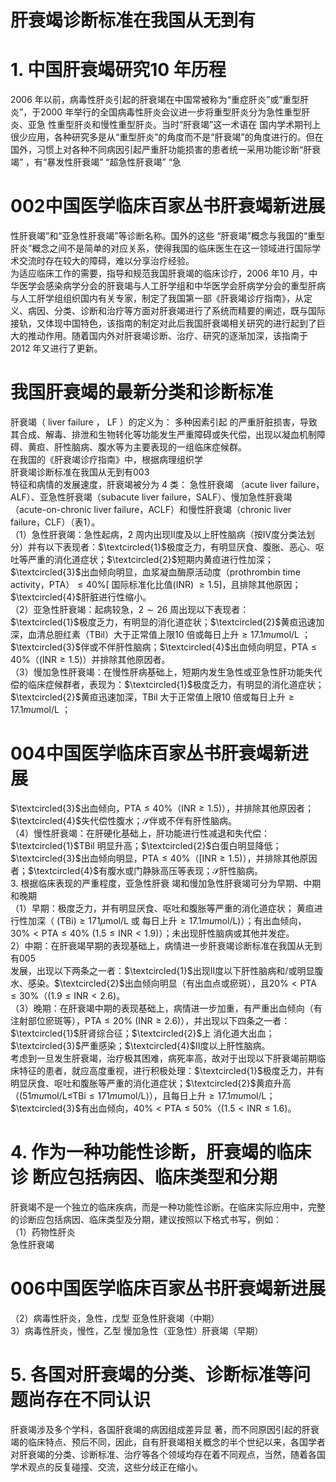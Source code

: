# 肝衰竭诊断标准在我国从无到有  
# 1. 中国肝衰竭研究10 年历程  
2006 年以前，病毒性肝炎引起的肝衰竭在中国常被称为“重症肝炎”或“重型肝炎”，于2000 年举行的全国病毒性肝炎会议进一步将重型肝炎分为急性重型肝炎、亚急 性重型肝炎和慢性重型肝炎。当时“肝衰竭”这一术语在 国内学术期刊上很少应用，各种研究多是从“重型肝炎”的角度而不是“肝衰竭”的角度进行的。但在国外，习惯上对各种不同病因引起严重肝功能损害的患者统一采用功能诊断“肝衰竭” ，有“暴发性肝衰竭” “超急性肝衰竭” “急  
# 002中国医学临床百家丛书肝衰竭新进展  
性肝衰竭”和“亚急性肝衰竭”等诊断名称。国外的这些 “肝衰竭”概念与我国的“重型肝炎”概念之间不是简单的对应关系，使得我国的临床医生在这一领域进行国际学术交流时存在较大的障碍，难以分享治疗经验。  
为适应临床工作的需要，指导和规范我国肝衰竭的临床诊疗，2006 年10 月，中华医学会感染病学分会的肝衰竭与人工肝学组和中华医学会肝病学分会的重型肝病与人工肝学组组织国内有关专家，制定了我国第一部《肝衰竭诊疗指南》，从定义、病因、分类、诊断和治疗等方面对肝衰竭进行了系统而精要的阐述，既与国际接轨，又体现中国特色，该指南的制定对此后我国肝衰竭相关研究的进行起到了巨大的推动作用。随着国内外对肝衰竭诊断、治疗、研究的逐渐加深，该指南于2012 年又进行了更新。  
#  我国肝衰竭的最新分类和诊断标准  
肝衰竭（ liver failure ， LF ）的定义为： 多种因素引起 的严重肝脏损害，导致其合成、解毒、排泄和生物转化等功能发生严重障碍或失代偿，出现以凝血机制障碍、黄疸、肝性脑病、腹水等为主要表现的一组临床症候群。  
在我国的《肝衰竭诊疗指南》中，根据病理组织学  
肝衰竭诊断标准在我国从无到有003  
特征和病情的发展速度，肝衰竭被分为 4  类： 急性肝衰竭 （acute liver failure，ALF）、亚急性肝衰竭（subacute liver failure，SALF）、慢加急性肝衰竭（acute-on-chronic liver failure，ACLF）和慢性肝衰竭（chronic liver failure，CLF）（表1）。  
（1）急性肝衰竭：急性起病，2 周内出现Ⅱ度及以上肝性脑病（按Ⅳ度分类法划分）并有以下表现者：$\textcircled{1}$极度乏力，有明显厌食、腹胀、恶心、呕吐等严重的消化道症状；$\textcircled{2}$短期内黄疸进行性加深；$\textcircled{3}$出血倾向明显，血浆凝血酶原活动度（prothrombin time activity，PTA）$\leqslant40\%$[ 国际标准化比值$(\mathrm{{INR})\ \geqslant1.5}]$，且排除其他原因；$\textcircled{4}$肝脏进行性缩小。  
（2）亚急性肝衰竭：起病较急，$2\sim26$ 周出现以下表现者：$\textcircled{1}$极度乏力，有明显的消化道症状；$\textcircled{2}$黄疸迅速加深，血清总胆红素（TBil）大于正常值上限10 倍或每日上升$\geqslant17.1mu\mathrm{mol}/\mathrm{L}$ ；$\textcircled{3}$伴或不伴肝性脑病；$\textcircled{4}$出血倾向明显，$\mathrm{PTA}\leqslant40\%$（$(\mathrm{INR}\geqslant1.5)$）并排除其他原因者。  
（3）慢加急性肝衰竭：在慢性肝病基础上，短期内发生急性或亚急性肝功能失代偿的临床症候群者，表现为：$\textcircled{1}$极度乏力，有明显的消化道症状；$\textcircled{2}$黄疸迅速加深，TBil 大于正常值上限10 倍或每日上升$\geqslant17.1mu\mathrm{mol}/\mathrm{L}$ ；  
# 004中国医学临床百家丛书肝衰竭新进展  
$\textcircled{3}$出血倾向，$\mathrm{PTA}\leqslant40\%$（$\mathrm{INR}\geqslant1.5)$），并排除其他原因者；$\textcircled{4}$失代偿性腹水；$\mathcal{S}$伴或不伴有肝性脑病。  
（4）慢性肝衰竭：在肝硬化基础上，肝功能进行性减退和失代偿：$\textcircled{1}$TBil 明显升高；$\textcircled{2}$白蛋白明显降低；$\textcircled{3}$出血倾向明显，$\mathrm{PTA}\leqslant40\%$（$[\mathrm{INR}\geqslant1.5)$），并排除其他原因者；$\textcircled{4}$有腹水或门静脉高压等表现；$\mathcal{S}$肝性脑病。  
3.  根据临床表现的严重程度，亚急性肝衰 竭和慢加急性肝衰竭可分为早期、中期和晚期  
（1）早期：极度乏力，并有明显厌食、呕吐和腹胀等严重的消化道症状； 黄疸进行性加深（ $\mathrm{(TBi)} \geqslant 171 \mu \mathrm{mol/L}$
  或 每日上升$\geqslant17.1mu\mathrm{mol}/\mathrm{L})$）；有出血倾向，$30\%<\mathrm{PTA}\leqslant40\%$ $(1.5\leqslant\mathrm{INR}<1.9)$）；未出现肝性脑病或其他并发症。  
2）中期：在肝衰竭早期的表现基础上，病情进一步肝衰竭诊断标准在我国从无到有005  
发展，出现以下两条之一者：$\textcircled{1}$出现Ⅱ度以下肝性脑病和/或明显腹水、感染。$\textcircled{2}$出血倾向明显（有出血点或瘀斑），且$20\%<\mathrm{PTA}\leqslant30\%$（$(1.9\leqslant\mathrm{INR}<2.6)$。  
（3）晚期：在肝衰竭中期的表现基础上，病情进一步加重，有严重出血倾向（有注射部位瘀斑等），$\mathrm{PTA}\leqslant20\%$ $(\mathrm{INR}\geqslant2.6)$），并出现以下四条之一者：$\textcircled{1}$肝肾综合征；$\textcircled{2}$上 消化道大出血；$\textcircled{3}$严重感染；$\textcircled{4}$Ⅱ度以上肝性脑病。  
考虑到一旦发生肝衰竭，治疗极其困难，病死率高，故对于出现以下肝衰竭前期临床特征的患者，就应高度重视，进行积极处理：$\textcircled{1}$极度乏力，并有明显厌食、呕吐和腹胀等严重的消化道症状；$\textcircled{2}$黄疸升高（$(51mu\mathrm{mol}/\mathrm{L}\leqslant$$\mathrm{TBi}\leqslant171mu\mathrm{mol}/\mathrm{L}\rangle$），且每日上升$\geqslant17.1mu\mathrm{mol}/\mathrm{L}$；$\textcircled{3}$有出血倾向，$40\%<\mathrm{PTA}\leqslant50\%$（$(1.5<\mathrm{INR}\leqslant1.6)$。  
# 4.  作为一种功能性诊断，肝衰竭的临床诊 断应包括病因、临床类型和分期  
肝衰竭不是一个独立的临床疾病，而是一种功能性诊断。在临床实际应用中，完整的诊断应包括病因、临床类型及分期，建议按照以下格式书写，例如：  
（1）药物性肝炎  
急性肝衰竭  
# 006中国医学临床百家丛书肝衰竭新进展  
（2）病毒性肝炎，急性，戊型            亚急性肝衰竭（中期）  
3）病毒性肝炎，慢性，乙型            慢加急性（亚急性）肝衰竭（早期）  
# 5. 各国对肝衰竭的分类、诊断标准等问题尚存在不同认识  
肝衰竭涉及多个学科，各国肝衰竭的病因组成差异显 著，而不同原因引起的肝衰竭的临床特点、预后不同，因此，自有肝衰竭相关概念的半个世纪以来，各国学者对肝衰竭的分类、诊断标准、治疗等各个领域均存在着不同观点，当然，随着各国学术观点的反复碰撞、交流，这些分歧正在缩小。  
